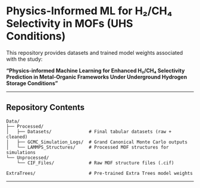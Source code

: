 # Physics-Informed ML for H₂/CH₄ Selectivity in MOFs (UHS Conditions)

This repository provides datasets and trained model weights associated with the study:

**“Physics-informed Machine Learning for Enhanced H₂/CH₄ Selectivity Prediction in Metal-Organic Frameworks Under Underground Hydrogen Storage Conditions”**  

---

## Repository Contents

~~~
Data/
├── Processed/                 
│   ├── Datasets/              # Final tabular datasets (raw + cleaned)
│   ├── GCMC_Simulation_Logs/  # Grand Canonical Monte Carlo outputs
│   └── LAMMPS_Structures/     # Processed MOF structures for simulations
└── Unprocessed/
    └── CIF_Files/             # Raw MOF structure files (.cif)

ExtraTrees/                    # Pre-trained Extra Trees model weights
~~~

---
